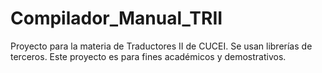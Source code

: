 # Compilador_Manual_TRII
Proyecto para la materia de Traductores II de CUCEI. Se usan librerías de terceros. Este proyecto es para fines académicos
y demostrativos.
